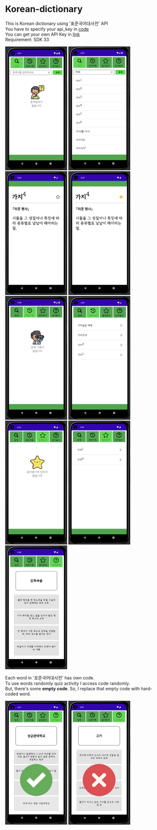 # Korean-dictionary

This is Korean dictionary using '표준국어대사전' API\
You have to specify your api_key in [code](https://github.com/angdong/Korean-dictionary/blob/82d4e636bd21530005a71f7d1ce3c5bca8247b8d/app/src/main/java/edu/skku/cs/afinal/SearchActivity.kt#L25)\
You can get your own API Key in [link](https://stdict.korean.go.kr/openapi/openApiRegister.do)\
Requirement: SDK 33

<img src="/img/search_empty.png" width="200" height="400"/>
<img src="/img/search.png" width="200" height="400"/>
<img src="/img/word.png" width="200" height="400"/>
<img src="/img/word_star.png" width="200" height="400"/>
<img src="/img/history_empty.png" width="200" height="400"/>
<img src="/img/history.png" width="200" height="400"/>
<img src="/img/bookmark_empty.png" width="200" height="400"/>
<img src="/img/bookmark.png" width="200" height="400"/>
<img src="/img/quiz.png" width="200" height="400"/>

Each word in '포준국어대사전' has own code.\
To use words randomly quiz activity I access code randomly.\
But, there's some __empty code__. So, I replace that empty code with hard-coded word.

<img src="/img/quiz_correct.png" width="200" height="400"/>
<img src="/img/quiz_wrong.png" width="200" height="400"/>

